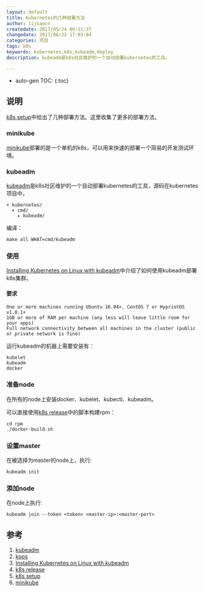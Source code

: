 ```yaml
---
layout: default
title: Kubernetes的几种部署方法
author: lijiaocn
createdate: 2017/05/24 09:11:37
changedate: 2017/06/23 17:03:04
categories: 项目
tags: k8s
keywords: kubernetes,k8s,kubeadm,deploy
description: kubeadm是k8s社区维护的一个自动部署kubernetes的工具。

---
```


* auto-gen TOC:
{:toc}

## 说明

[k8s setup][5]中给出了几种部署方法。这里收集了更多的部署方法。

### minikube

[minikube][6]部署的是一个单机的k8s，可以用来快速的部署一个简易的开发测试环境。

### kubeadm 

[kubeadm][1]是k8s社区维护的一个自动部署kubernetes的工具，源码在kubernetes项目中。

	▾ kubernetes/
	  ▾ cmd/
	    ▸ kubeadm/

编译：

	make all WHAT=cmd/kubeadm

### 使用

[Installing Kubernetes on Linux with kubeadm][3]中介绍了如何使用kubeadm部署k8s集群。

#### 要求

	One or more machines running Ubuntu 16.04+, CentOS 7 or HypriotOS v1.0.1+
	1GB or more of RAM per machine (any less will leave little room for your apps)
	Full network connectivity between all machines in the cluster (public or private network is fine)

运行kubeadm的机器上需要安装有：

	kubelet
	kubeadm
	docker 

### 准备node

在所有的node上安装docker、kubelet、kubectl、kubeadm。

可以直接使用[k8s release][4]中的脚本构建rpm：

	cd rpm
	./docker-build.sh

### 设置master

在被选择为master的node上，执行:

	kubeadm init

### 添加node

在node上执行:

	kubeadm join --token <token> <master-ip>:<master-port>

## 参考

1. [kubeadm][1]
2. [kops][2]
3. [Installing Kubernetes on Linux with kubeadm][3]
4. [k8s release][4]
5. [k8s setup][5]
6. [minikube][5]

[1]: https://github.com/kubernetes/kubeadm "kubeadm"
[2]: https://github.com/kubernetes/kops "kops"
[3]: https://kubernetes.io/docs/setup/independent/create-cluster-kubeadm/ "Installing Kubernetes on Linux with kubeadm"
[4]: https://github.com/kubernetes/release "k8s release"
[5]: https://kubernetes.io/docs/setup/ "k8s setup"
[6]: https://kubernetes.io/docs/getting-started-guides/minikube/ "minikube"
